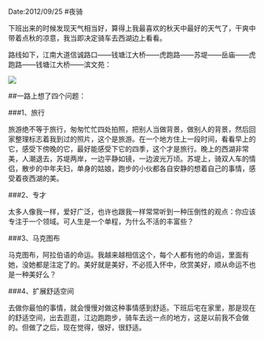 Date:2012/09/25
#夜骑

下班出来的时候发现天气相当好，算得上我最喜欢的秋天中最好的天气了，干爽中带着点秋的凉意，我当即决定骑车去西湖边上看看。

路线如下，江南大道信诚路口——钱塘江大桥——虎跑路——苏堤——岳庙——虎跑路——钱塘江大桥——滨文苑：  


![](http://yanng-wordpress.stor.sinaapp.com/uploads/2012/09/QQ%E6%88%AA%E5%9B%BE20120925204325.jpg)  

##一路上想了四个问题：

###1、旅行

旅游绝不等于旅行，匆匆忙忙四处拍照，把别人当做背景，做别人的背景，然后回家整理标志着我到过的照片，这个是旅游。在一个地方住上一段时间，看看早上的它，感受下傍晚的它，最好能感受下它的四季，这个才是旅行。晚上的西湖非常美，人潮退去，苏堤两岸，一边平静如镜，一边波光万顷。苏堤上，骑双人车的情侣，散步的中年夫妇，单身的姑娘，跑步的小伙都各自安静的想着自己的事情，感受着夜西湖的美。

###2、专才

太多人像我一样，爱好广泛，也许也跟我一样常常听到一种压倒性的观点：你应该专注于一个领域。可人生是一个单程，为什么不活的丰富些？

###3、马克图布

马克图布，阿拉伯语的命运。我越来越相信这个，每个人都有他的命运，里面有她，没她都是注定了的。美好就是美好，不必揽入怀中，欣赏美好，顺从命运不也是一种美好么？

###4、扩展舒适空间

去做你最怕的事情，就会慢慢对做这种事情感到舒适。下班后宅在家里，那是现在的舒适空间，出去逛逛，江边跑跑步，骑车去远一点的地方，这是以前我不会做的。但做了之后，现在觉得，很好，很舒适。